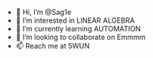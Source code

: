 - 👋 Hi, I’m @Sag1e
- 👀 I’m interested in LINEAR ALGEBRA
- 🌱 I’m currently learning AUTOMATION
- 💞️ I’m looking to collaborate on Emmmm
- 📫 Reach me at 5WUN

<!---
Sag1e/Sag1e is a ✨ special ✨ repository because its `README.md` (this file) appears on your GitHub profile.
You can click the Preview link to take a look at your changes.
--->
